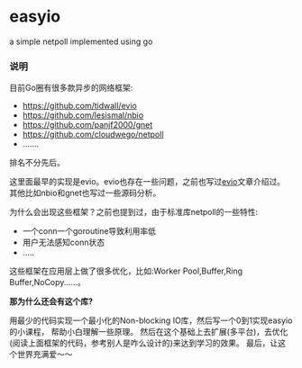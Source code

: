 # easyio
a simple netpoll implemented using go

### 说明
目前Go圈有很多款异步的网络框架:
- https://github.com/tidwall/evio
- https://github.com/lesismal/nbio
- https://github.com/panjf2000/gnet
- https://github.com/cloudwego/netpoll
- .......

排名不分先后。

这里面最早的实现是evio。evio也存在一些问题，之前也写过[evio](https://www.syst.top/posts/go/evio/)文章介绍过。
其他比如nbio和gnet也写过一些源码分析。


为什么会出现这些框架？之前也提到过，由于标准库netpoll的一些特性:
- 一个conn一个goroutine导致利用率低
- 用户无法感知conn状态
- .....

这些框架在应用层上做了很多优化，比如:Worker Pool,Buffer,Ring Buffer,NoCopy......。


**那为什么还会有这个库?**

用最少的代码实现一个最小化的Non-blocking IO库，然后写一个0到1实现easyio的小课程， 帮助小白理解一些原理。
然后在这个基础上去扩展(多平台)，去优化(阅读上面框架的代码，参考别人是咋么设计的)来达到学习的效果。
最后，让这个世界充满爱～～
